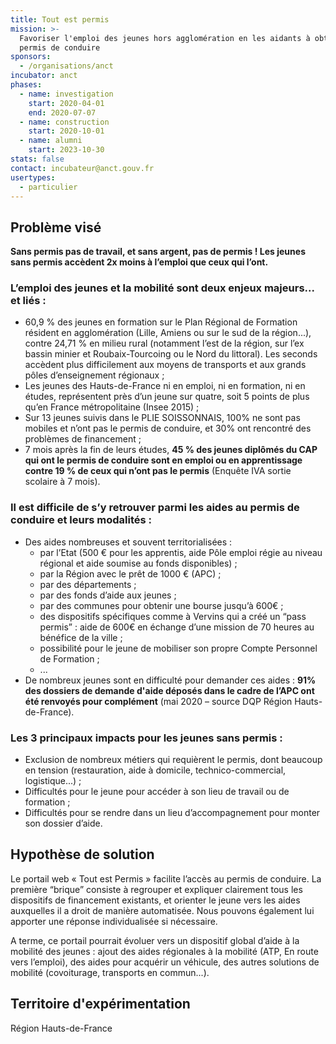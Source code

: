 ```yaml
---
title: Tout est permis
mission: >-
  Favoriser l'emploi des jeunes hors agglomération en les aidants à obtenir le
  permis de conduire
sponsors:
  - /organisations/anct
incubator: anct
phases:
  - name: investigation
    start: 2020-04-01
    end: 2020-07-07
  - name: construction
    start: 2020-10-01
  - name: alumni
    start: 2023-10-30
stats: false
contact: incubateur@anct.gouv.fr
usertypes:
  - particulier
---
```


## Problème visé

**Sans permis pas de travail, et sans argent, pas de permis ! Les jeunes sans permis accèdent 2x moins à l’emploi que ceux qui l’ont.**

### L’emploi des jeunes et la mobilité sont deux enjeux majeurs... et liés :

- 60,9 % des jeunes en formation sur le Plan Régional de Formation résident en agglomération (Lille, Amiens ou sur le sud de la région...), contre 24,71 % en milieu rural (notamment l’est de la région, sur l’ex
  bassin minier et Roubaix-Tourcoing ou le Nord du littoral). Les seconds accèdent plus difficilement aux moyens de transports et aux grands pôles d’enseignement régionaux ;
- Les jeunes des Hauts-de-France ni en emploi, ni en formation, ni en études, représentent près d’un jeune sur quatre, soit 5 points de plus qu’en France métropolitaine (Insee 2015) ;
- Sur 13 jeunes suivis dans le PLIE SOISSONNAIS, 100% ne sont pas mobiles et n’ont pas le permis de conduire, et 30% ont rencontré des problèmes de financement ;
- 7 mois après la fin de leurs études, **45 % des jeunes diplômés du CAP qui ont le permis de conduire sont en emploi ou en apprentissage contre 19 % de ceux qui n’ont pas le permis** (Enquête IVA sortie scolaire à 7 mois).

### Il est difficile de s’y retrouver parmi les aides au permis de conduire et leurs modalités :

- Des aides nombreuses et souvent territorialisées :
  - par l’Etat (500 € pour les apprentis, aide Pôle emploi régie au niveau régional et aide
    soumise au fonds disponibles) ;
  - par la Région avec le prêt de 1000 € (APC) ;
  - par des départements ;
  - par des fonds d’aide aux jeunes ;
  - par des communes pour obtenir une bourse jusqu’à 600€ ;
  - des dispositifs spécifiques comme à Vervins qui a créé un “pass permis” : aide de 600€ en échange d’une mission de 70 heures au bénéfice de la ville ;
  - possibilité pour le jeune de mobiliser son propre Compte Personnel de Formation ;
  - ...
- De nombreux jeunes sont en difficulté pour demander ces aides : **91% des dossiers de demande d'aide déposés dans le cadre de l’APC ont été renvoyés pour complément** (mai 2020 – source DQP Région Hauts-de-France).

### Les 3 principaux impacts pour les jeunes sans permis :

- Exclusion de nombreux métiers qui requièrent le permis, dont beaucoup en tension
  (restauration, aide à domicile, technico-commercial, logistique...) ;
- Difficultés pour le jeune pour accéder à son lieu de travail ou de formation ;
- Difficultés pour se rendre dans un lieu d’accompagnement pour monter son dossier d’aide.

## Hypothèse de solution

Le portail web « Tout est Permis » facilite l’accès au permis de conduire. La première “brique” consiste à regrouper et expliquer clairement tous les dispositifs de financement existants, et orienter le jeune vers les aides auxquelles il a droit de manière automatisée. Nous pouvons également lui apporter une réponse individualisée si nécessaire.

A terme, ce portail pourrait évoluer vers un dispositif global d’aide à la mobilité des jeunes : ajout des aides régionales à la mobilité (ATP, En route vers l’emploi), des aides pour acquérir un véhicule, des autres solutions de mobilité (covoiturage, transports en commun...).

## Territoire d'expérimentation

Région Hauts-de-France
